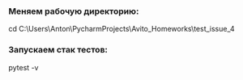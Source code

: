 ### Меняем рабочую директорию:  
cd C:\Users\Anton\PycharmProjects\Avito_Homeworks\test_issue_4  
### Запускаем стак тестов:  
pytest -v

